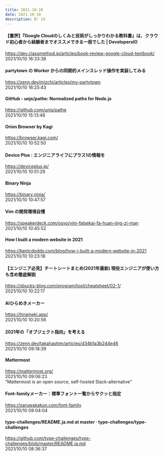 ```yaml
---
title: 2021-10-10
date: 2021-10-10
description: B! 14
---
```


#### 【書評】『Google Cloudのしくみと技術がしっかりわかる教科書』は、クラウド初心者から経験者までオススメできる一冊でした | DevelopersIO
https://dev.classmethod.jp/articles/book-review-google-cloud-textbook/<br>
2021/10/10 16:33:38<br>


#### partytown の Worker からの同期的メインスレッド操作を実装してみる
https://zenn.dev/mizchi/articles/my-partytown<br>
2021/10/10 16:25:43<br>


#### GitHub - unjs/pathe: Normalized paths for Node.js
https://github.com/unjs/pathe<br>
2021/10/10 15:13:46<br>


#### Orion Browser by Kagi
https://browser.kagi.com/<br>
2021/10/10 10:52:50<br>


#### Device Plus : エンジニアライフにプラス1の情報を
https://deviceplus.jp/<br>
2021/10/10 10:51:29<br>


#### Binary Ninja
https://binary.ninja/<br>
2021/10/10 10:47:57<br>


#### Vim の開発環境自慢
https://speakerdeck.com/osyo/vim-falsekai-fa-huan-jing-zi-man<br>
2021/10/10 10:45:52<br>


#### How I built a modern website in 2021
https://kentcdodds.com/blog/how-i-built-a-modern-website-in-2021<br>
2021/10/10 10:23:18<br>


#### 【エンジニア必見】チートシートまとめ(2021年最新) 現役エンジニアが使い方も含め徹底解説
https://sbucks-blog.com/program/tool/cheatsheet/02-1/<br>
2021/10/10 10:22:17<br>


#### AIひらめきメーカー
https://hirameki.app/<br>
2021/10/10 10:20:56<br>


#### 2021年の「オブジェクト指向」を考える
https://zenn.dev/takahashim/articles/d34b1a3b244e46<br>
2021/10/10 09:18:39<br>


#### Mattermost
https://mattermost.org/<br>
2021/10/10 09:06:23<br>
“Mattermost is an open source, self-hosted Slack-alternative”


#### Font-familyメーカー：標準フォント一覧からサクッと指定
https://saruwakakun.com/font-family<br>
2021/10/10 09:04:04<br>


#### type-challenges/README.ja.md at master · type-challenges/type-challenges
https://github.com/type-challenges/type-challenges/blob/master/README.ja.md<br>
2021/10/10 08:36:37<br>



